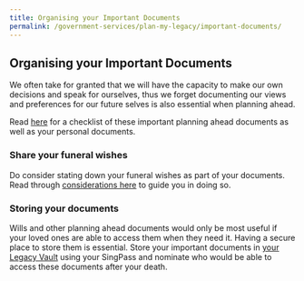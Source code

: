 ```yaml
---
title: Organising your Important Documents
permalink: /government-services/plan-my-legacy/important-documents/
---
```


## Organising your Important Documents

We often take for granted that we will have the capacity to make our own decisions and speak for ourselves, thus we forget documenting our views and preferences for our future selves is also essential when planning ahead. 

Read [here](https://www.mylegacy.gov.sg/guides/planning-ahead/organise-important-documents/) for a checklist of these important planning ahead documents as well as your personal documents.


### Share your funeral wishes

Do consider stating down your funeral wishes as part of your documents. Read through [considerations here](https://www.mylegacy.gov.sg/guides/planning-ahead/share-your-funeral-wishes/) to guide you in doing so.


### Storing your documents

Wills and other planning ahead documents would only be most useful if your loved ones are able to access them when they need it. Having a secure place to store them is essential. Store your important documents in [your Legacy Vault](https://www.mylegacy.gov.sg/vault) using your SingPass and nominate who would be able to access these documents after your death.
